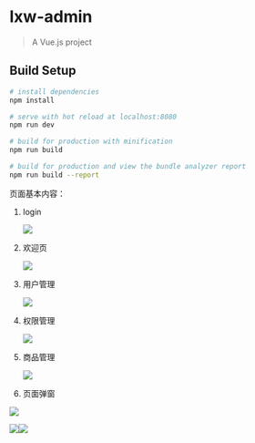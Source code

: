 # lxw-admin

> A Vue.js project

## Build Setup

``` bash
# install dependencies
npm install

# serve with hot reload at localhost:8080
npm run dev

# build for production with minification
npm run build

# build for production and view the bundle analyzer report
npm run build --report
```

页面基本内容：

1. login

   ![](https://ws1.sinaimg.cn/large/0061BkIsly1fw2xr4wc80j31hc0sw0v2.jpg)

2. 欢迎页

   ![](https://ws1.sinaimg.cn/large/0061BkIsly1fw2xrjtwr4j31hc0swtah.jpg)

3. 用户管理

   ![](https://ws1.sinaimg.cn/large/0061BkIsly1fw2xsmqi5mj31hc0u0tc3.jpg)

4. 权限管理

   ![](https://ws1.sinaimg.cn/large/0061BkIsly1fw2xxmg83ij31hc0u00vr.jpg)

5. 商品管理

   ![](https://ws1.sinaimg.cn/large/0061BkIsly1fw2xt8w7k2j31hc0u0ado.jpg)

6. 页面弹窗

![](https://ws1.sinaimg.cn/large/0061BkIsly1fw2xzvljdoj31hc0u0whu.jpg)

![](https://ws1.sinaimg.cn/large/0061BkIsly1fw2xzfeu0sj31hc0u041r.jpg)![](https://ws1.sinaimg.cn/large/0061BkIsly1fw2y2pa7kmj31hc0u042d.jpg)